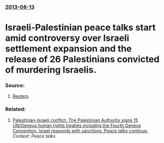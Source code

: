 ### [2013-08-13](/news/2013/08/13/index.md)

# Israeli-Palestinian peace talks start amid controversy over Israeli settlement expansion and the release of 26 Palestinians convicted of murdering Israelis. 




### Source:

1. [Reuters](http://www.reuters.com/article/2013/08/12/us-palestinians-israel-idUSBRE97A06320130812)

### Related:

1. [Palestinian-Israeli conflict. The Palestinian Authority signs 15 UN/Geneva human rights treaties including the Fourth Geneva Convention. Israel responds with sanctions. Peace talks continue. ](/news/2014/04/12/palestinian-israeli-conflict-the-palestinian-authority-signs-15-un-geneva-human-rights-treaties-including-the-fourth-geneva-convention-isr.md) _Context: Peace talks_

